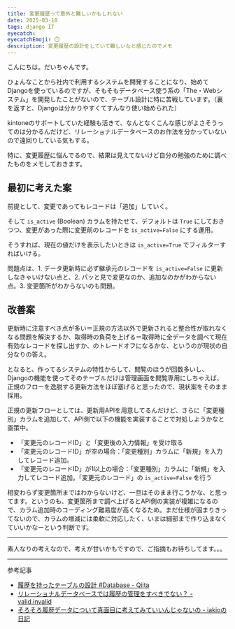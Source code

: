 ```yaml
---
title: 変更履歴って意外と難しいかもしれない
date: 2025-03-18
tags: django IT
eyecatch: 
eyecatchEmoji: ⏱️
description: 変更履歴の設計をしていて難しいなと感じたのでメモ
---
```


こんにちは。だいちゃんです。

ひょんなことから社内で利用するシステムを開発することになり、始めてDjangoを使っているのですが、そもそもデータベース使う系の「The・Webシステム」を開発したことがないので、テーブル設計に特に苦戦しています。（裏を返すと、Djangoは分かりやすくてすんなり使い始められた）

kintoneのサポートしていた経験も活きて、なんとなくこんな感じがよさそうってのは分かるんだけど、リレーショナルデータベースのお作法を分かっていないので遠回りしている気もする。

特に、変更履歴に悩んでるので、結果は見えてないけど自分の勉強のために調べたものをメモしておきます。

## 最初に考えた案

前提として、変更であってもレコードは「追加」していく。

そして `is_active` (Boolean) カラムを持たせて、デフォルトは `True` にしておきつつ、変更があった際に変更前のレコードを `is_active=False` にする運用。

そうすれば、現在の値だけを表示したいときは `is_active=True` でフィルターすればいける。

問題点は、1. データ更新時に必ず継承元のレコードを `is_active=False` に更新しなきゃいけない点と、2. パッと見で変更なのか、追加なのかがわからない点。3. 変更箇所がわからないのも問題。

## 改善案

更新時に注意すべき点が多い＝正規の方法以外で更新されると整合性が取れなくなる問題を解決するか、取得時の負荷を上げる＝取得時に全データを調べて現在有効なレコードを探し出すか、のトレードオフになるかな、というのが現状の自分なりの答え。

となると、作ってるシステムの特性からして、閲覧のほうが回数多いし、Djangoの機能を使ってそのテーブルだけは管理画面を閲覧専用にしちゃえば、正規のフローを逸脱する更新方法をほぼ塞げると思ったので、現状案をそのまま採用。

正規の更新フローとしては、更新用APIを用意してるんだけど、さらに「変更種別」カラムを追加して、API側で以下の機能を実装することで対処しようかなと画策中。

* 「変更元のレコードID」と「変更後の入力情報」を受け取る
* 「変更元のレコードID」が空の場合：「変更種別」カラムに「新規」を入力してレコード追加。
* 「変更元のレコードID」が1以上の場合：「変更種別」カラムに「新規」を入力してレコード追加。「変更元のレコード」の `is_active=False` を行う

相変わらず変更箇所まではわからないけど、一旦はそのまま行こうかな、と思ってます。というのも、変更箇所まで調べ上げるとAPI側の実装が複雑になるので、カラム追加時のコーディング難易度が高くなるため。まだ仕様が固まりきってないので、カラムの増減には柔軟に対応したく、いまは細部まで作り込まなくていいかなーという判断です。

---

素人なりの考えなので、考えが甘いかもですので、ご指摘もお待ちしてます。。。

---

参考記事

* [履歴を持ったテーブルの設計 #Database - Qiita](https://qiita.com/takanemu/items/d9c52811d70d37b232a9)
* [リレーショナルデータベースでは履歴の管理をすべきでない？ - valid,invalid](https://ohbarye.hatenablog.jp/entry/2014/10/22/211000)
* [そろそろ履歴データについて真面目に考えてみていいんじゃないの - iakioの日記](https://iakio.hatenablog.com/entry/2013/08/07/233435)
